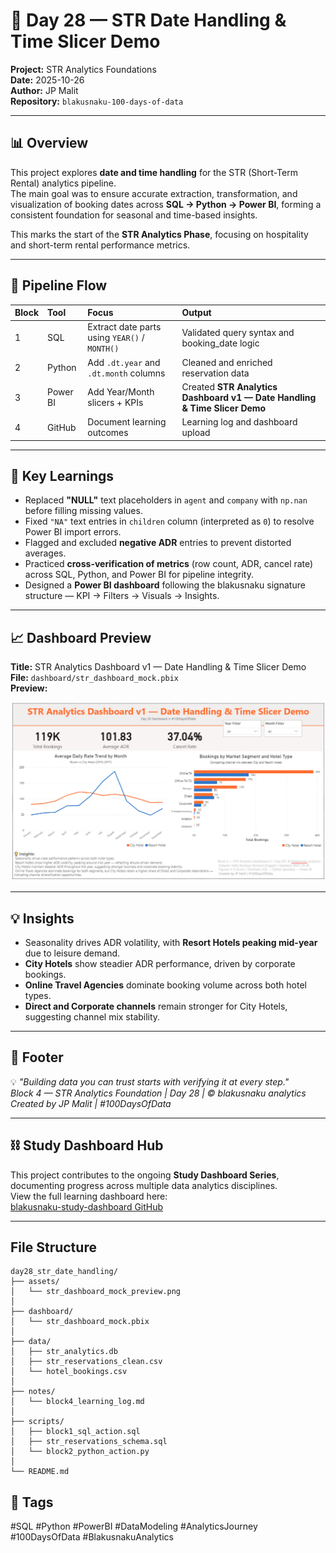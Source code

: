# 🧭 **Day 28 — STR Date Handling & Time Slicer Demo**
**Project:** STR Analytics Foundations  
**Date:** 2025-10-26  
**Author:** JP Malit  
**Repository:** `blakusnaku-100-days-of-data`

---

## 📊 Overview
This project explores **date and time handling** for the STR (Short-Term Rental) analytics pipeline.  
The main goal was to ensure accurate extraction, transformation, and visualization of booking dates across **SQL → Python → Power BI**, forming a consistent foundation for seasonal and time-based insights.

This marks the start of the **STR Analytics Phase**, focusing on hospitality and short-term rental performance metrics.

---

## 🔁 Pipeline Flow

| Block | Tool | Focus | Output |
|:--|:--|:--|:--|
| 1 | SQL | Extract date parts using `YEAR()` / `MONTH()` | Validated query syntax and booking_date logic |
| 2 | Python | Add `.dt.year` and `.dt.month` columns | Cleaned and enriched reservation data |
| 3 | Power BI | Add Year/Month slicers + KPIs | Created **STR Analytics Dashboard v1 — Date Handling & Time Slicer Demo** |
| 4 | GitHub | Document learning outcomes | Learning log and dashboard upload |

---

## 🧠 Key Learnings

- Replaced **"NULL"** text placeholders in `agent` and `company` with `np.nan` before filling missing values.  
- Fixed `"NA"` text entries in `children` column (interpreted as `0`) to resolve Power BI import errors.  
- Flagged and excluded **negative ADR** entries to prevent distorted averages.  
- Practiced **cross-verification of metrics** (row count, ADR, cancel rate) across SQL, Python, and Power BI for pipeline integrity.  
- Designed a **Power BI dashboard** following the blakusnaku signature structure — KPI → Filters → Visuals → Insights.  

---

## 📈 Dashboard Preview

**Title:** STR Analytics Dashboard v1 — Date Handling & Time Slicer Demo  
**File:** `dashboard/str_dashboard_mock.pbix`  
**Preview:**

![STR Analytics Dashboard v1](assets/str_dashboard_mock_preview.PNG)

---

## 💡 Insights

- Seasonality drives ADR volatility, with **Resort Hotels peaking mid-year** due to leisure demand.  
- **City Hotels** show steadier ADR performance, driven by corporate bookings.  
- **Online Travel Agencies** dominate booking volume across both hotel types.  
- **Direct and Corporate channels** remain stronger for City Hotels, suggesting channel mix stability.  

---

## 🧱 Footer

💡 *"Building data you can trust starts with verifying it at every step."*  
_Block 4 — STR Analytics Foundation | Day 28 | © blakusnaku analytics_  
_Created by JP Malit | #100DaysOfData_

---

## ⛓️ Study Dashboard Hub
This project contributes to the ongoing **Study Dashboard Series**, documenting progress across multiple data analytics disciplines.  
View the full learning dashboard here:  
[blakusnaku-study-dashboard GitHub](https://github.com/blakusnaku/blakusnaku-study-dashboard)
 
---

## File Structure
```
day28_str_date_handling/
├── assets/
│   └── str_dashboard_mock_preview.png
│ 
├── dashboard/
│   └── str_dashboard_mock.pbix
│ 
├── data/
│   ├── str_analytics.db
│   ├── str_reservations_clean.csv
│   └── hotel_bookings.csv
│ 
├── notes/
│   └── block4_learning_log.md
│ 
├── scripts/
│   ├── block1_sql_action.sql
│   ├── str_reservations_schema.sql
│   └── block2_python_action.py
│ 
└── README.md
```

## 🔖 Tags
#SQL #Python #PowerBI #DataModeling #AnalyticsJourney #100DaysOfData #BlakusnakuAnalytics
